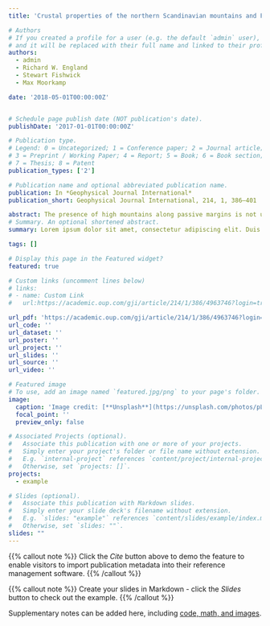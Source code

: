```yaml
---
title: 'Crustal properties of the northern Scandinavian mountains and Fennoscandian shield from analysis of teleseismic receiver functions'

# Authors
# If you created a profile for a user (e.g. the default `admin` user), write the username (folder name) here
# and it will be replaced with their full name and linked to their profile.
authors:
  - admin
  - Richard W. England
  - Stewart Fishwick
  - Max Moorkamp

date: '2018-05-01T00:00:00Z'


# Schedule page publish date (NOT publication's date).
publishDate: '2017-01-01T00:00:00Z'

# Publication type.
# Legend: 0 = Uncategorized; 1 = Conference paper; 2 = Journal article;
# 3 = Preprint / Working Paper; 4 = Report; 5 = Book; 6 = Book section;
# 7 = Thesis; 8 = Patent
publication_types: ['2']

# Publication name and optional abbreviated publication name.
publication: In *Geophysical Journal International*
publication_short: Geophysical Journal International, 214, 1, 386–401

abstract: The presence of high mountains along passive margins is not unusual, as shown by their presence in several regions (Scandinavia, Greenland, East US, SW Africa, Brazil, West India and SE Australia). However, the origin of this topography is not well understood. The mountain range between the Scandinavian passive margin and the Fennoscandian shield is a good example. A simple Airy isostatic model would predict a compensating root beneath the mountains but existing seismic measurements of variations in crustal thickness do not provide evidence of a root of sufficient size to produce the necessary compensation. In order to better constrain the physical properties of the crust in northern Scandinavia, two broad-band seismic networks were deployed between 2007 and 2009 and between 2013 and 2014. A new map of crustal thickness has been produced from P-receiver function analysis of teleseismic data recorded at 31 seismic stations. The map shows an increase in crustal thickness from the Atlantic coast (38.7 ± 1.8  km) to the Gulf of Bothnia (43.5 ± 2.4  km). This gradient in thickness demonstrates that the Moho topography does not mirror the variation in surface topography in this region. Thus, classical Airy isostatic models cannot explain how the surface topography is supported. New maps showing variation in Poisson’s ratio and Moho sharpness together with forward and inverse modelling provide new information about the contrasting properties of the Fennoscandian shield and crust reworked by the Caledonian orogeny. A sharp Moho transition (R > 1) and low value of Vs (3.5 ± 0.2  km s−1) are observed beneath the orogen. The shield is characterized by a gradual transition across the Moho (R < 1) and Vs of 3.8 ± 0.1  km s−1 which is more typical of average continental crust. These observations are explained by a Fennoscandian shield underplated with a thick layer of high velocity, high density material. It is proposed that this layer has been removed or reworked beneath the orogen.
# Summary. An optional shortened abstract.
summary: Lorem ipsum dolor sit amet, consectetur adipiscing elit. Duis posuere tellus ac convallis placerat. Proin tincidunt magna sed ex sollicitudin condimentum.

tags: []

# Display this page in the Featured widget?
featured: true

# Custom links (uncomment lines below)
# links:
# - name: Custom Link
#   url:https://academic.oup.com/gji/article/214/1/386/4963746?login=true

url_pdf: 'https://academic.oup.com/gji/article/214/1/386/4963746?login=true'
url_code: ''
url_dataset: ''
url_poster: ''
url_project: ''
url_slides: ''
url_source: ''
url_video: ''

# Featured image
# To use, add an image named `featured.jpg/png` to your page's folder.
image:
  caption: 'Image credit: [**Unsplash**](https://unsplash.com/photos/pLCdAaMFLTE)'
  focal_point: ''
  preview_only: false

# Associated Projects (optional).
#   Associate this publication with one or more of your projects.
#   Simply enter your project's folder or file name without extension.
#   E.g. `internal-project` references `content/project/internal-project/index.md`.
#   Otherwise, set `projects: []`.
projects:
  - example

# Slides (optional).
#   Associate this publication with Markdown slides.
#   Simply enter your slide deck's filename without extension.
#   E.g. `slides: "example"` references `content/slides/example/index.md`.
#   Otherwise, set `slides: ""`.
slides: ""
---
```


{{% callout note %}}
Click the _Cite_ button above to demo the feature to enable visitors to import publication metadata into their reference management software.
{{% /callout %}}

{{% callout note %}}
Create your slides in Markdown - click the _Slides_ button to check out the example.
{{% /callout %}}

Supplementary notes can be added here, including [code, math, and images](https://wowchemy.com/docs/writing-markdown-latex/).
